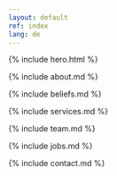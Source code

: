 ```yaml
---
layout: default
ref: index
lang: de
---
```

<section id="hero">
{% include hero.html %}
</section>

{% include about.md %}

{% include beliefs.md %}

{% include services.md %}

{% include team.md %}

{% include jobs.md %}

{% include contact.md %}
